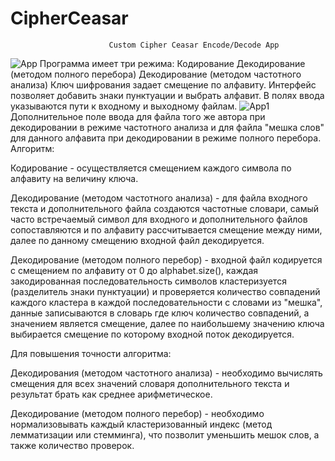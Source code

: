 # CipherCeasar
                          Custom Cipher Ceasar Encode/Decode App
![App](https://github.com/Alifka09/CipherCeasar/assets/90476588/dd57cb66-f6d9-4926-ad2b-6ec50fd5815a)
Программа имеет три режима:
  Кодирование
  Декодирование (методом полного перебора)
  Декодирование (методом частотного анализа)
Ключ шифрования задает смещение по алфавиту.
Интерфейс позволяет добавить знаки пунктуации и выбрать алфавит.
В полях ввода указываются пути к входному и выходному файлам.
![App1](https://github.com/Alifka09/CipherCeasar/assets/90476588/64e23977-8b7e-436a-b69b-5dd9834d46d8)
Дополнительное поле ввода для файла того же автора при декодировании в режиме частотного анализа и для файла "мешка слов" для данного алфавита при декодировании в режиме полного перебора.
Алгоритм:

Кодирование - осуществляется смещением каждого символа по алфавиту на величину ключа.

Декодирование (методом частотного анализа) - для файла входного текста и дополнительного файла создаются частотные словари, самый часто встречаемый символ для входного и дополнительного файлов сопоставляются и по алфавиту рассчитывается смещение между ними, далее по данному смещению входной файл декодируется.

Декодирование (методом полного перебор) -  входной файл кодируется с смещением по алфавиту от 0 до alphabet.size(), каждая закодированная последовательность символов кластеризуется (разделитель знаки пунктуации) и проверяется количество совпадений каждого кластера в каждой последовательности с словами из "мешка", данные записываются в словарь где ключ количество совпадений, а значением является смещение, далее по наибольшему значению ключа выбирается смещение по которому входной поток декодируется.

Для повышения точности алгоритма:

Декодирования (методом частотного анализа) - необходимо вычислять смещения для всех значений словаря дополнительного текста и результат брать как среднее арифметическое.

Декодирование (методом полного перебор) - необходимо нормализовывать каждый кластеризованный индекс (метод лемматизации или стемминга), что позволит уменьшить мешок слов, а также количество проверок.

